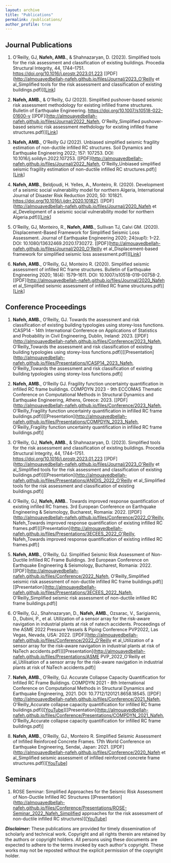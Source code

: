 ```yaml
---
layout: archive
title: "Publications"
permalink: /publications/
author_profile: true
---
```


## Journal Publications

1. O’Reilly, GJ, **Nafeh, AMB.**, & Shahnazaryan, D. (2023). Simplified tools for the risk assessment and classification of existing buildings. Procedia Structural Integrity, 44, 1744–1751. https://doi.org/10.1016/j.prostr.2023.01.223 [[PDF](http://almouayedbellah-nafeh.github.io/files/Journal/2023_O'Reilly et al_Simplified tools for the risk assessment and classification of existing buildings.pdf)][[Link](https://www.sciencedirect.com/science/article/pii/S2212420923001000?via%3Dihub)]

2. **Nafeh, AMB.**, & O’Reilly, GJ (2023). Simplified pushover-based seismic risk assessment methodology for existing infilled frame structures. Bulletin of Earthquake Engineering. https://doi.org/10.1007/s10518-022-01600-y [[PDF](http://almouayedbellah-nafeh.github.io/files/Journal/2022_Nafeh, O'Reilly_Simplified pushover-based seismic risk assessment methdology for existing infilled frame structures.pdf)][[Link](https://link.springer.com/article/10.1007/s10518-022-01600-y)]

3. **Nafeh, AMB.**, O’Reilly GJ (2022). Unbiased simplified seismic fragility estimation of non-ductile infilled RC structures. Soil Dynamics and Earthquake Engineering 2022; 157: 107253. DOI: 10.1016/j.soildyn.2022.107253. [[PDF](http://almouayedbellah-nafeh.github.io/files/Journal/2022_Nafeh, O'Reilly_Unbiased simplified seismic fragility estimation of non-ductile infilled RC structures.pdf)][[Link](https://www.sciencedirect.com/science/article/pii/S0267726122001026?via%3Dihub)]

4. **Nafeh, AMB.**, Beldjoudi, H. Yelles, A., Monteiro, R. (2020). Development of a seismic social vulnerability model for northern Algeria, International Journal of Disaster Risk Reduction 2020, 50: 101821. https://doi.org/10.1016/j.ijdrr.2020.101821. [[PDF](http://almouayedbellah-nafeh.github.io/files/Journal/2020_Nafeh et al_Development of a seismic social vulnerability model for northern Algeria.pdf)][[Link](https://www.sciencedirect.com/science/article/abs/pii/S2212420920313236)]

5. O’Reilly, GJ, Monteiro, R., **Nafeh, AMB.**, Sullivan TJ, Calvi GM. (2020). Displacement-Based Framework for Simplified Seismic Loss Assessment. Journal of Earthquake Engineering 2020; 24(sup1): 1–22. DOI: 10.1080/13632469.2020.1730272. [[PDF](http://almouayedbellah-nafeh.github.io/files/Journal/2020_O'Reilly et al_Displacement-based framework for simplified seismic loss assessment.pdf)][[Link](https://www.tandfonline.com/doi/full/10.1080/13632469.2020.1730272)]

6. **Nafeh, AMB.**, O’Reilly, GJ, Monteiro R. (2020). Simplified seismic assessment of infilled RC frame structures. Bulletin of Earthquake Engineering 2020; 18(4): 1579–1611. DOI: 10.1007/s10518-019-00758-2. [[PDF](http://almouayedbellah-nafeh.github.io/files/Journal/2020_Nafeh et al_Simplified seismic assessment of infilled RC frame structures.pdf)][[Link](https://link.springer.com/article/10.1007/s10518-019-00758-2)]

## Conference Proceedings

1. **Nafeh, AMB.**, O’Reilly, GJ. Towards the assessment and risk classification of existing building typologies using storey-loss functions. ICASP14 - 14th International Conference on Applications of Statistics and Probability in Civil Engineering, Dublin, Ireland: 2023. [[PDF](http://almouayedbellah-nafeh.github.io/files/Conference/2023_Nafeh, O'Reilly_Towards the assessment and risk classification of existing building typologies using storey-loss functions.pdf)][[Presentation](http://almouayedbellah-nafeh.github.io/files/Presentations/ICASP14_2023_Nafeh, O'Reilly_Towards the assessment and risk classification of existing building typologies using storey-loss functions.pdf)]

2. **Nafeh, AMB.**, O’Reilly GJ. Fragility function uncertainty quantification in infilled RC frame buildings. COMPDYN 2023 - 9th ECCOMAS Thematic Conference on Computational Methods in Structural Dynamics and Earthquake Engineering, Athens, Greece: 2023. [[PDF](http://almouayedbellah-nafeh.github.io/files/Conference/2023_Nafeh, O'Reilly_Fragility function uncertainty quantification in infilled RC frame buildings.pdf)][[Presentation](http://almouayedbellah-nafeh.github.io/files/Presentations/COMPDYN_2023_Nafeh, O'Reilly_Fragility function uncertainty quantification in infilled RC frame buildings.pdf)]

3. O’Reilly, GJ, **Nafeh, AMB.**, & Shahnazaryan, D. (2023). Simplified tools for the risk assessment and classification of existing buildings. Procedia Structural Integrity, 44, 1744–1751. https://doi.org/10.1016/j.prostr.2023.01.223 [[PDF](http://almouayedbellah-nafeh.github.io/files/Journal/2023_O'Reilly et al_Simplified tools for the risk assessment and classification of existing buildings.pdf)][[Presentation](http://almouayedbellah-nafeh.github.io/files/Presentations/ANIDIS_2022_O'Reilly et al_Simplified tools for the risk assessment and classification of existing buildings.pdf)]

4. O’Reilly, GJ, **Nafeh, AMB.**. Towards improved response quantification of existing infilled RC frames. 3rd European Conference on Earthquake Engineering & Seismology, Bucharest, Romania: 2022. [[PDF](http://almouayedbellah-nafeh.github.io/files/Conference/2022_O'Reilly, Nafeh_Towards improved response quantification of existing infilled RC frames.pdf)][[Presentation](http://almouayedbellah-nafeh.github.io/files/Presentations/3ECEES_2022_O'Reilly, Nafeh_Towards improved response quantification of existing infilled RC frames.pdf)]

5. **Nafeh, AMB.**, O’Reilly, GJ. Simplified Seismic Risk Assessment of Non-Ductile Infilled RC Frame Buildings. 3rd European Conference on Earthquake Engineering & Seismology, Bucharest, Romania: 2022. [[PDF](http://almouayedbellah-nafeh.github.io/files/Conference/2022_Nafeh, O'Reilly_Simplified seismic risk assessment of non-ductile infilled RC frame buildings.pdf)][[Presentation](http://almouayedbellah-nafeh.github.io/files/Presentations/3ECEES_2022_Nafeh, O'Reilly_Simplified seismic risk assessment of non-ductile infilled RC frame buildings.pdf)]

6. O’Reilly, GJ., Shahnazaryan, D., **Nafeh, AMB.**, Ozsarac, V., Sarigiannis, D., Dubini, P., et al. Utilization of a sensor array for the risk-aware navigation in industrial plants at risk of natech accidents. Proceedings of the ASME 2022 Pressure Vessels & Piping Conference PVP2022, Las Vegas, Nevada, USA: 2022. [[PDF](http://almouayedbellah-nafeh.github.io/files/Conference/2022_O'Reilly et al_Utilization of a sensor array for the risk-aware navigation in industrial plants at risk of NaTech accidents.pdf)][[Presentation](http://almouayedbellah-nafeh.github.io/files/Presentations/ASME PVP_2022_O'Reilly et al_Utilisation of a sensor array for the risk-aware navigation in industrial plants at risk of NaTech accidents.pdf)]

7. **Nafeh, AMB.**, O’Reilly, GJ. Accurate Collapse Capacity Quantification for Infilled RC Frame Buildings. COMPDYN 2021 - 8th International Conference on Computational Methods in Structural Dynamics and Earthquake Engineering, 2021. DOI: 10.7712/120121.8658.18545. [[PDF](http://almouayedbellah-nafeh.github.io/files/Conference/2021_Nafeh, O'Reilly_Accurate collapse capacity quantification for infilled RC frame buildings.pdf)][[YouTube](https://www.youtube.com/watch?v=2krVbWi2U9c&t=6s&ab_channel=ROSECentre)][[Presentation](http://almouayedbellah-nafeh.github.io/files/Conference/Presentations/COMPDYN_2021_Nafeh, O'Reilly_Accurate collapse capacity quantification for infilled RC frame buildings.pdf)]

8. **Nafeh, AMB.**, O’Reilly, GJ., Monteiro R. Simplified Seismic Assessment of Infilled Reinforced Concrete Frames. 17th World Conference on Earthquake Engineering, Sendai, Japan: 2021. [[PDF](http://almouayedbellah-nafeh.github.io/files/Conference/2020_Nafeh et al_Simplified seismic assessment of infilled reinforced concrete frame structures.pdf)][[YouTube](https://www.youtube.com/watch?v=i0vAq5z5SIw&t=679s&ab_channel=ROSECentre)]

## Seminars

1. ROSE Seminar: Simplified Approaches for the Seismic Risk Assessment of Non-Ductile Infilled RC Structures [[Presentation](http://almouayedbellah-nafeh.github.io/files/Conference/Presentations/ROSE-Seminar_2022_Nafeh_Simplified approaches for the risk assessment of non-ductile infilled RC structures)][[YouTube](https://www.youtube.com/watch?v=mjh_JaIeZgw&t=2s&ab_channel=ROSECentre)]

***Disclaimer:*** These publications are provided for timely dissemination of scholarly and technical work. Copyright and all rights therein are retained by the authors or copyright holders. All persons using these documents are expected to adhere to the terms invoked by each author's copyright. These works may not be reposted without the explicit permission of the copyright holder.
